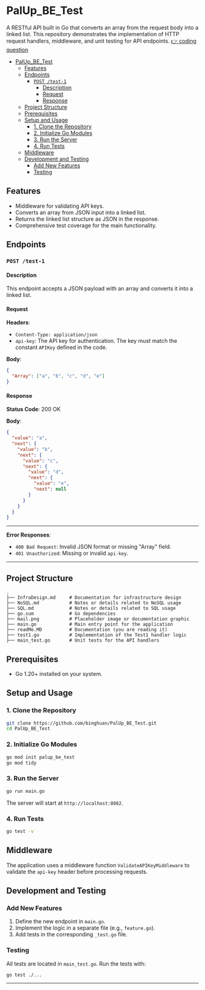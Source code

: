 # PalUp_BE_Test

A RESTful API built in Go that converts an array from the request body into a linked list. This repository demonstrates the implementation of HTTP request handlers, middleware, and unit testing for API endpoints. [👉 coding question](https://github.com/binghuan/PalUp_BE_Test/blob/main/PalUp_BE_Test_readMe.MD)

- [PalUp\_BE\_Test](#palup_be_test)
  - [Features](#features)
  - [Endpoints](#endpoints)
    - [`POST /test-1`](#post-test-1)
      - [Description](#description)
      - [Request](#request)
      - [Response](#response)
  - [Project Structure](#project-structure)
  - [Prerequisites](#prerequisites)
  - [Setup and Usage](#setup-and-usage)
    - [1. Clone the Repository](#1-clone-the-repository)
    - [2. Initialize Go Modules](#2-initialize-go-modules)
    - [3. Run the Server](#3-run-the-server)
    - [4. Run Tests](#4-run-tests)
  - [Middleware](#middleware)
  - [Development and Testing](#development-and-testing)
    - [Add New Features](#add-new-features)
    - [Testing](#testing)


## Features

- Middleware for validating API keys.
- Converts an array from JSON input into a linked list.
- Returns the linked list structure as JSON in the response.
- Comprehensive test coverage for the main functionality.

## Endpoints

### `POST /test-1`

#### Description
This endpoint accepts a JSON payload with an array and converts it into a linked list.

#### Request

**Headers**:
- `Content-Type: application/json`
- `api-key`: The API key for authentication. The key must match the constant `APIKey` defined in the code.

**Body**:
```json
{
  "Array": ["a", "b", "c", "d", "e"]
}
```

#### Response

**Status Code**: 200 OK

**Body**:
```json
{
  "value": "a",
  "next": {
    "value": "b",
    "next": {
      "value": "c",
      "next": {
        "value": "d",
        "next": {
          "value": "e",
          "next": null
        }
      }
    }
  }
}
```

---

**Error Responses**:
- `400 Bad Request`: Invalid JSON format or missing "Array" field.
- `401 Unauthorized`: Missing or invalid `api-key`.

---

## Project Structure

```
.
├── InfraDesign.md     # Documentation for infrastructure design
├── NoSQL.md           # Notes or details related to NoSQL usage
├── SQL.md             # Notes or details related to SQL usage
├── go.sum             # Go dependencies
├── mail.png           # Placeholder image or documentation graphic
├── main.go            # Main entry point for the application
├── readMe.MD          # Documentation (you are reading it)
├── test1.go           # Implementation of the Test1 handler logic
├── main_test.go       # Unit tests for the API handlers
```

## Prerequisites

- Go 1.20+ installed on your system.

## Setup and Usage

### 1. Clone the Repository

```bash
git clone https://github.com/binghuan/PalUp_BE_Test.git
cd PalUp_BE_Test
```

### 2. Initialize Go Modules

```bash
go mod init palup_be_test
go mod tidy
```

### 3. Run the Server

```bash
go run main.go
```

The server will start at `http://localhost:8082`.

### 4. Run Tests

```bash
go test -v
```

## Middleware

The application uses a middleware function `ValidateAPIKeyMiddleware` to validate the `api-key` header before processing requests.

## Development and Testing

### Add New Features
1. Define the new endpoint in `main.go`.
2. Implement the logic in a separate file (e.g., `feature.go`).
3. Add tests in the corresponding `_test.go` file.

### Testing

All tests are located in `main_test.go`. Run the tests with:

```bash
go test ./...
```

---

